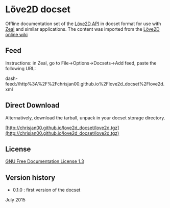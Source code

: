 Löve2D docset
=============

Offline documentation set of the [Löve2D API](http://love2d.org/) in docset format for use with [Zeal](http://zealdocs.org/) and similar applications.  The content was imported from the [Löve2D online wiki](http://love2d.org/wiki/)

Feed 
----

Instructions: in Zeal, go to File->Options->Docsets->Add feed, paste the following URL:

dash-feed://http%3A%2F%2Fchrisjan00.github.io%2Flove2d_docset%2Flove2d.xml


Direct Download
---------------

Alternatively, download the tarball, unpack in your docset storage directory.

[http://chrisjan00.github.io/love2d_docset/love2d.tgz](http://chrisjan00.github.io/love2d_docset/love2d.tgz)


License
-------

[GNU Free Documentation License 1.3](http://www.gnu.org/copyleft/fdl.html)

Version history
---------------

 * 0.1.0 : first version of the docset

July 2015

